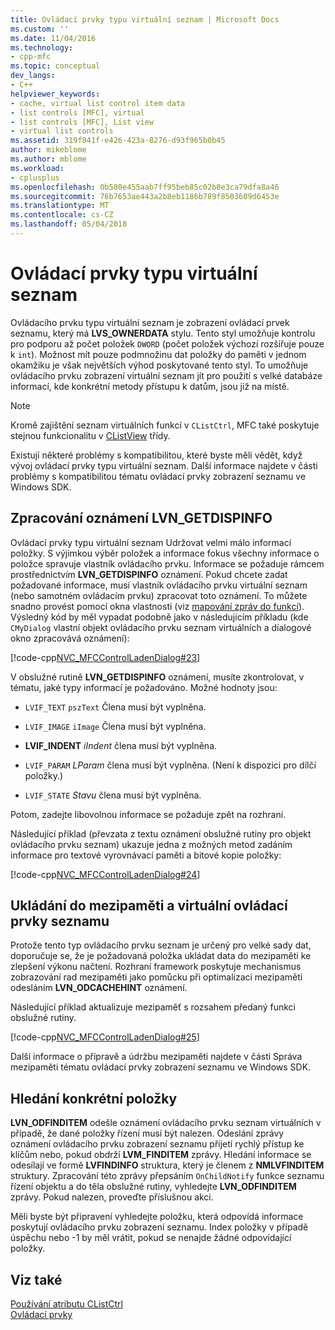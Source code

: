 ```yaml
---
title: Ovládací prvky typu virtuální seznam | Microsoft Docs
ms.custom: ''
ms.date: 11/04/2016
ms.technology:
- cpp-mfc
ms.topic: conceptual
dev_langs:
- C++
helpviewer_keywords:
- cache, virtual list control item data
- list controls [MFC], virtual
- list controls [MFC], List view
- virtual list controls
ms.assetid: 319f841f-e426-423a-8276-d93f965b0b45
author: mikeblome
ms.author: mblome
ms.workload:
- cplusplus
ms.openlocfilehash: 0b580e455aab7ff95beb85c02b8e3ca79dfa8a46
ms.sourcegitcommit: 76b7653ae443a2b8eb1186b789f8503609d6453e
ms.translationtype: MT
ms.contentlocale: cs-CZ
ms.lasthandoff: 05/04/2018
---
```

# <a name="virtual-list-controls"></a>Ovládací prvky typu virtuální seznam
Ovládacího prvku typu virtuální seznam je zobrazení ovládací prvek seznamu, který má **LVS_OWNERDATA** stylu. Tento styl umožňuje kontrolu pro podporu až počet položek `DWORD` (počet položek výchozí rozšiřuje pouze k `int`). Možnost mít pouze podmnožinu dat položky do paměti v jednom okamžiku je však největších výhod poskytované tento styl. To umožňuje ovládacího prvku zobrazení virtuální seznam jít pro použití s velké databáze informací, kde konkrétní metody přístupu k datům, jsou již na místě.  
  
> [!NOTE]
>  Kromě zajištění seznam virtuálních funkcí v `CListCtrl`, MFC také poskytuje stejnou funkcionalitu v [CListView](../mfc/reference/clistview-class.md) třídy.  
  
 Existují některé problémy s kompatibilitou, které byste měli vědět, když vývoj ovládací prvky typu virtuální seznam. Další informace najdete v části problémy s kompatibilitou tématu ovládací prvky zobrazení seznamu ve Windows SDK.  
  
## <a name="handling-the-lvngetdispinfo-notification"></a>Zpracování oznámení LVN_GETDISPINFO  
 Ovládací prvky typu virtuální seznam Udržovat velmi málo informací položky. S výjimkou výběr položek a informace fokus všechny informace o položce spravuje vlastník ovládacího prvku. Informace se požaduje rámcem prostřednictvím **LVN_GETDISPINFO** oznámení. Pokud chcete zadat požadované informace, musí vlastník ovládacího prvku virtuální seznam (nebo samotném ovládacím prvku) zpracovat toto oznámení. To můžete snadno provést pomocí okna vlastnosti (viz [mapování zpráv do funkcí](../mfc/reference/mapping-messages-to-functions.md)). Výsledný kód by měl vypadat podobně jako v následujícím příkladu (kde `CMyDialog` vlastní objekt ovládacího prvku seznam virtuálních a dialogové okno zpracovává oznámení):  
  
 [!code-cpp[NVC_MFCControlLadenDialog#23](../mfc/codesnippet/cpp/virtual-list-controls_1.cpp)]  
  
 V obslužné rutině **LVN_GETDISPINFO** oznámení, musíte zkontrolovat, v tématu, jaké typy informací je požadováno. Možné hodnoty jsou:  
  
-   `LVIF_TEXT` `pszText` Člena musí být vyplněna.  
  
-   `LVIF_IMAGE` `iImage` Člena musí být vyplněna.  
  
-   **LVIF_INDENT** *iIndent* člena musí být vyplněna.  
  
-   `LVIF_PARAM` *LParam* člena musí být vyplněna. (Není k dispozici pro dílčí položky.)  
  
-   `LVIF_STATE` *Stavu* člena musí být vyplněna.  
  
 Potom, zadejte libovolnou informace se požaduje zpět na rozhraní.  
  
 Následující příklad (převzata z textu oznámení obslužné rutiny pro objekt ovládacího prvku seznam) ukazuje jedna z možných metod zadáním informace pro textové vyrovnávací paměti a bitové kopie položky:  
  
 [!code-cpp[NVC_MFCControlLadenDialog#24](../mfc/codesnippet/cpp/virtual-list-controls_2.cpp)]  
  
## <a name="caching-and-virtual-list-controls"></a>Ukládání do mezipaměti a virtuální ovládací prvky seznamu  
 Protože tento typ ovládacího prvku seznam je určený pro velké sady dat, doporučuje se, že je požadovaná položka ukládat data do mezipaměti ke zlepšení výkonu načtení. Rozhraní framework poskytuje mechanismus zobrazování rad mezipaměti jako pomůcku při optimalizaci mezipaměti odesláním **LVN_ODCACHEHINT** oznámení.  
  
 Následující příklad aktualizuje mezipaměť s rozsahem předaný funkci obslužné rutiny.  
  
 [!code-cpp[NVC_MFCControlLadenDialog#25](../mfc/codesnippet/cpp/virtual-list-controls_3.cpp)]  
  
 Další informace o přípravě a údržbu mezipaměti najdete v části Správa mezipaměti tématu ovládací prvky zobrazení seznamu ve Windows SDK.  
  
## <a name="finding-specific-items"></a>Hledání konkrétní položky  
 **LVN_ODFINDITEM** odešle oznámení ovládacího prvku seznam virtuálních v případě, že dané položky řízení musí být nalezen. Odeslání zprávy oznámení ovládacího prvku zobrazení seznamu přijetí rychlý přístup ke klíčům nebo, pokud obdrží **LVM_FINDITEM** zprávy. Hledání informace se odesílají ve formě **LVFINDINFO** struktura, který je členem z **NMLVFINDITEM** struktury. Zpracování této zprávy přepsáním `OnChildNotify` funkce seznamu řízení objektu a do těla obslužné rutiny, vyhledejte **LVN_ODFINDITEM** zprávy. Pokud nalezen, proveďte příslušnou akci.  
  
 Měli byste být připravení vyhledejte položku, která odpovídá informace poskytují ovládacího prvku zobrazení seznamu. Index položky v případě úspěchu nebo -1 by měl vrátit, pokud se nenajde žádné odpovídající položky.  
  
## <a name="see-also"></a>Viz také  
 [Používání atributu CListCtrl](../mfc/using-clistctrl.md)   
 [Ovládací prvky](../mfc/controls-mfc.md)

